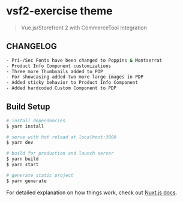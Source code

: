 # vsf2-exercise theme

> Vue.js/Storefront 2 with CommerceTool Integration

## CHANGELOG
``` bash
- Pri-/Sec Fonts have been changed to Poppins & Montserrat
- Product Info Component customizations
- Three more Thumbnails added to PDP
- For showcasing added two more large images in PDP
- Added sticky behavior to Product Info Component
- Added hardcoded Custom Component to PDP 
```
## Build Setup

``` bash
# install dependencies
$ yarn install

# serve with hot reload at localhost:3000
$ yarn dev

# build for production and launch server
$ yarn build
$ yarn start

# generate static project
$ yarn generate
```

For detailed explanation on how things work, check out [Nuxt.js docs](https://nuxtjs.org).
